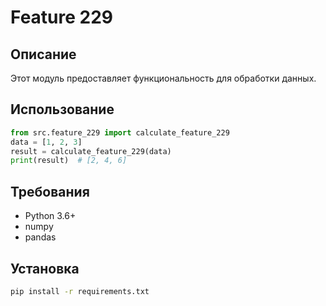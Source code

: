 # Feature 229
## Описание
Этот модуль предоставляет функциональность для обработки данных.
## Использование
```python
from src.feature_229 import calculate_feature_229
data = [1, 2, 3]
result = calculate_feature_229(data)
print(result)  # [2, 4, 6]
```
## Требования
- Python 3.6+
- numpy
- pandas
## Установка
```bash
pip install -r requirements.txt
```